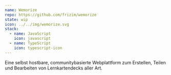 ```yaml
---
name: Wemorize
repo: https://github.com/frizim/wemorize
state: wip
icon: ../../img/wemorize.svg
stack:
  - name: JavaScript
    icon: javascript
  - name: TypeScript
    icon: typescript-icon
---
```

Eine selbst hostbare, communitybasierte Webplattform zum Erstellen,
Teilen und Bearbeiten von Lernkartendecks aller Art.